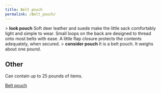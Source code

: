 ```yaml
---
title: Belt pouch
permalink: /Belt_pouch/
---
```


\> **look pouch**
Soft deer leather and suede make the little sack comfortably light and
simple
to wear. Small loops on the back are designed to thread onto most belts
with
ease. A little flap closure protects the contents adequately, when
secured.
\> **consider pouch**
It is a belt pouch.
It weighs about one pound.

## Other

Can contain up to 25 pounds of items.

[Belt pouch](Category:_Containers "wikilink")